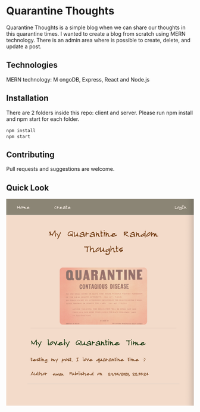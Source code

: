 # Quarantine Thoughts

Quarantine Thoughts is a simple blog when we can share our thoughts in this quarantine times. I wanted to create a blog from scratch using MERN technology.
There is an admin area where is possible to create, delete, and update a post.

## Technologies

MERN technology: M
ongoDB, Express, React and Node.js

## Installation

There are 2 folders inside this repo: client and server. Please run npm install and npm start for each folder.

```
npm install
npm start
```

## Contributing
Pull requests and suggestions are welcome.

## Quick Look

![Quarantine cover](./client/public/quarantine-cover.png)
